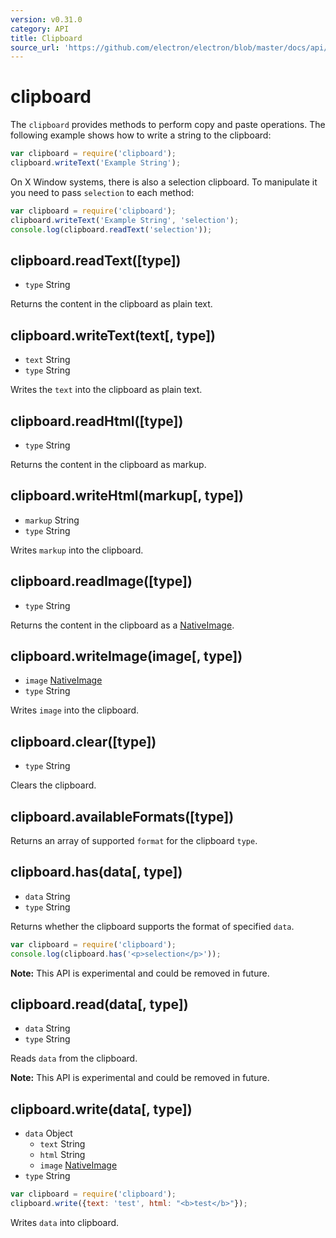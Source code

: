 ```yaml
---
version: v0.31.0
category: API
title: Clipboard
source_url: 'https://github.com/electron/electron/blob/master/docs/api/clipboard.md'
---
```


# clipboard

The `clipboard` provides methods to perform copy and paste operations. The following example
shows how to write a string to the clipboard:

```javascript
var clipboard = require('clipboard');
clipboard.writeText('Example String');
```

On X Window systems, there is also a selection clipboard. To manipulate it
you need to pass `selection` to each method:

```javascript
var clipboard = require('clipboard');
clipboard.writeText('Example String', 'selection');
console.log(clipboard.readText('selection'));
```

## clipboard.readText([type])

* `type` String

Returns the content in the clipboard as plain text.

## clipboard.writeText(text[, type])

* `text` String
* `type` String

Writes the `text` into the clipboard as plain text.

## clipboard.readHtml([type])

* `type` String

Returns the content in the clipboard as markup.

## clipboard.writeHtml(markup[, type])

* `markup` String
* `type` String

Writes `markup` into the clipboard.

## clipboard.readImage([type])

* `type` String

Returns the content in the clipboard as a [NativeImage](http://electron.atom.io/docs/v0.31.0/api/native-image).

## clipboard.writeImage(image[, type])

* `image` [NativeImage](http://electron.atom.io/docs/v0.31.0/api/native-image)
* `type` String

Writes `image` into the clipboard.

## clipboard.clear([type])

* `type` String

Clears the clipboard.

## clipboard.availableFormats([type])

Returns an array of supported `format` for the clipboard `type`.

## clipboard.has(data[, type])

* `data` String
* `type` String

Returns whether the clipboard supports the format of specified `data`.

```javascript
var clipboard = require('clipboard');
console.log(clipboard.has('<p>selection</p>'));
```

**Note:** This API is experimental and could be removed in future.

## clipboard.read(data[, type])

* `data` String
* `type` String

Reads `data` from the clipboard.

**Note:** This API is experimental and could be removed in future.

## clipboard.write(data[, type])

* `data` Object
  * `text` String
  * `html` String
  * `image` [NativeImage](http://electron.atom.io/docs/v0.31.0/api/native-image)
* `type` String

```javascript
var clipboard = require('clipboard');
clipboard.write({text: 'test', html: "<b>test</b>"});
```
Writes `data` into clipboard.
